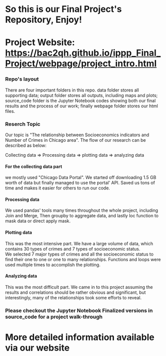 # So this is our Final Project's Repository, Enjoy!

# Project Website: https://bac2qh.github.io/ippp_Final_Project/webpage/project_intro.html

### Repo's layout

There are four important folders in this repo. data folder stores
all supporting data; output folder stores all outputs, including maps and plots;
source_code folder is the Jupyter Notebook codes showing both our final results
and the process of our work; finally webpage folder stores our html files.

### Reserch Topic

Our topic is "The relationship between Socioeconomics indicators and Number of
Crimes in Chicago area". The flow of our research can be described as below:

Collecting data => Processing data => plotting data => analyzing data

#### For the collecting data part
we mostly used "Chicago Data Portal". We started off downloading 1.5 GB worth of
data but finally managed to use the portal' API. Saved us tons of time and makes
it easier for others to run our code.

#### Processing data
We used pandas' tools many times throughout the whole project, including
Join and Merge,
Then groupby to aggregate data, and lastly
loc function to mask data or direct apply mask.

#### Plotting data
This was the most intensive part. We have a large volume of data, which
contains 30 types of crimes and 7 types of socioeconomic status.  
We selected 7 major types of crimes and all the socioeconomic status to find their
one to one or one to many relationships.
Functions and loops were used multiple times to accomplish the plotting.

#### Analyzing data
This was the most difficult part. We came in to this project assuming the results
and correlations should be rather obvious and significant, but interestingly,
many of the relationships took some efforts to reveal.
### Please checkout the Jupyter Notebook Finalized versions in source_code for a project walk-through

# More detailed information available via our website
